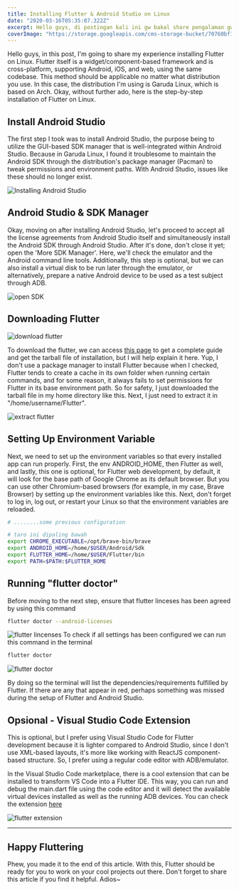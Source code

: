 ```yaml
---
title: Installing Flutter & Android Studio on Linux
date: "2020-03-16T05:35:07.322Z"
excerpt: Hello guys, di postingan kali ini gw bakal share pengalaman gw pasang flutter di linux. Flutter sendiri merupakan framework berbasis widget/component dan bersifat cross platform antara android, ios, ataupun web menggunakan satu codebase yang sama. Cara ini seharusnya cukup applicable mau lo make distro apapun, kebetulan distro yg gw pake kali ini adalah Garuda Linux berbasis Arch. Oke tanpa basa basi ini step by step instalasi flutter di linux.
coverImage: "https://storage.googleapis.com/cms-storage-bucket/70760bf1e88b184bb1bc.png"
---
```


Hello guys, in this post, I'm going to share my experience installing Flutter on Linux. Flutter itself is a widget/component-based framework and is cross-platform, supporting Android, iOS, and web, using the same codebase. This method should be applicable no matter what distribution you use. In this case, the distribution I'm using is Garuda Linux, which is based on Arch. Okay, without further ado, here is the step-by-step installation of Flutter on Linux.

## Install Android Studio

The first step I took was to install Android Studio, the purpose being to utilize the GUI-based SDK manager that is well-integrated within Android Studio. Because in Garuda Linux, I found it troublesome to maintain the Android SDK through the distribution's package manager (Pacman) to tweak permissions and environment paths. With Android Studio, issues like these should no longer exist.

![Installing Android Studio](https://firebasestorage.googleapis.com/v0/b/mujadid-corner.appspot.com/o/storyboard_images%2Finstalling_flutter_Screenshot_20231101_224815.png?alt=media)

## Android Studio & SDK Manager

Okay, moving on after installing Android Studio, let's proceed to accept all the license agreements from Android Studio itself and simultaneously install the Android SDK through Android Studio. After it's done, don't close it yet; open the 'More SDK Manager'. Here, we'll check the emulator and the Android command line tools. Additionally, this step is optional, but we can also install a virtual disk to be run later through the emulator, or alternatively, prepare a native Android device to be used as a test subject through ADB.

![open SDK](https://firebasestorage.googleapis.com/v0/b/mujadid-corner.appspot.com/o/storyboard_images%2Finstalling_flutter_Screenshot_20231101_225503.png?alt=media)

## Downloading Flutter

![download flutter](https://firebasestorage.googleapis.com/v0/b/mujadid-corner.appspot.com/o/storyboard_images%2Finstalling_flutter_Screenshot_20231101_225914.png?alt=media)

To download the flutter, we can access [this page](https://docs.flutter.dev/get-started/install/linux) to get a complete guide and get the tarball file of installation, but I will help explain it here. Yup, I don't use a package manager to install Flutter because when I checked, Flutter tends to create a cache in its own folder when running certain commands, and for some reason, it always fails to set permissions for Flutter in its base environment path. So for safety, I just downloaded the tarball file in my home directory like this. Next, I just need to extract it in "/home/username/Flutter".

![extract flutter](https://firebasestorage.googleapis.com/v0/b/mujadid-corner.appspot.com/o/storyboard_images%2Finstalling_flutter_Screenshot_20231101_230117.png?alt=media)

## Setting Up Environment Variable

Next, we need to set up the environment variables so that every installed app can run properly. First, the env ANDROID_HOME, then Flutter as well, and lastly, this one is optional, for Flutter web development, by default, it will look for the base path of Google Chrome as its default browser. But you can use other Chromium-based browsers (for example, in my case, Brave Browser) by setting up the environment variables like this. Next, don't forget to log in, log out, or restart your Linux so that the environment variables are reloaded.

```sh bash_profile.sh
# ........some previous configuration

# taro ini dipaling bawah
export CHROME_EXECUTABLE=/opt/brave-bin/brave
export ANDROID_HOME=/home/$USER/Android/Sdk
export FLUTTER_HOME=/home/$USER/Flutter/bin
export PATH=$PATH:$FLUTTER_HOME

```

## Running "flutter doctor"

Before moving to the next step, ensure that flutter linceses has been agreed by using this command

```bash
flutter doctor --android-licenses
```

![flutter lincenses](https://firebasestorage.googleapis.com/v0/b/mujadid-corner.appspot.com/o/storyboard_images%2Finstalling_flutter_Screenshot_20231101_231418.png?alt=media)
To check if all settings has been configured we can run this command in the terminal

```bash
flutter doctor
```

![flutter doctor](https://firebasestorage.googleapis.com/v0/b/mujadid-corner.appspot.com/o/storyboard_images%2Finstalling_flutter_Screenshot_20231101_231454.png?alt=media)

By doing so the terminal will list the dependencies/requirements fulfilled by Flutter. If there are any that appear in red, perhaps something was missed during the setup of Flutter and Android Studio.

## Opsional - Visual Studio Code Extension

This is optional, but I prefer using Visual Studio Code for Flutter development because it is lighter compared to Android Studio, since I don't use XML-based layouts, it's more like working with ReactJS component-based structure. So, I prefer using a regular code editor with ADB/emulator.

In the Visual Studio Code marketplace, there is a cool extension that can be installed to transform VS Code into a Flutter IDE. This way, you can run and debug the main.dart file using the code editor and it will detect the available virtual devices installed as well as the running ADB devices. You can check the extension [here](https://marketplace.visualstudio.com/items?itemName=Dart-Code.flutter)

![flutter extension](https://firebasestorage.googleapis.com/v0/b/mujadid-corner.appspot.com/o/storyboard_images%2Finstalling_flutter_Screenshot_20231101_232307.png?alt=media&token=5847a033-2317-43cd-b18d-9136d70262ad)

---

## Happy Fluttering

Phew, you made it to the end of this article. With this, Flutter should be ready for you to work on your cool projects out there. Don't forget to share this article if you find it helpful. Adios~
